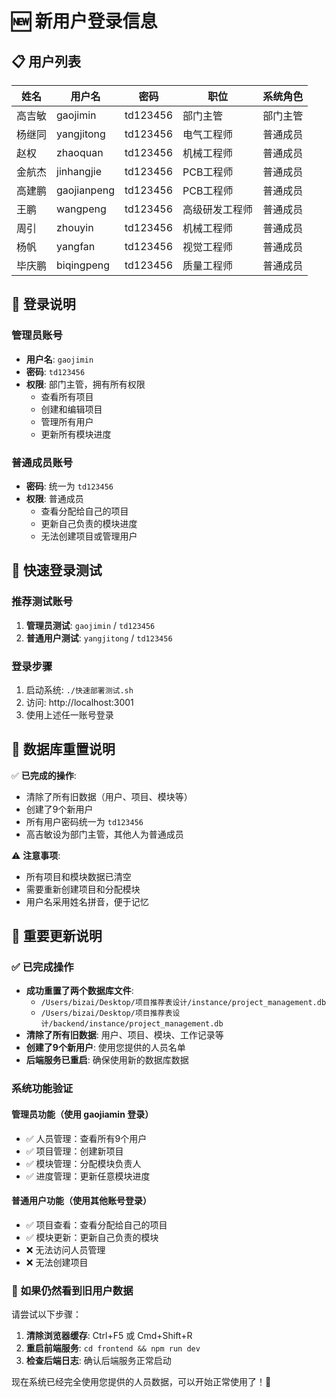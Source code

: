 # 🆕 新用户登录信息

## 📋 **用户列表**

| 姓名   | 用户名       | 密码      | 职位           | 系统角色      |
|--------|-------------|-----------|----------------|---------------|
| 高吉敏 | gaojimin    | td123456  | 部门主管       | 部门主管      |
| 杨继同 | yangjitong  | td123456  | 电气工程师     | 普通成员      |
| 赵权   | zhaoquan    | td123456  | 机械工程师     | 普通成员      |
| 金航杰 | jinhangjie  | td123456  | PCB工程师      | 普通成员      |
| 高建鹏 | gaojianpeng | td123456  | PCB工程师      | 普通成员      |
| 王鹏   | wangpeng    | td123456  | 高级研发工程师 | 普通成员      |
| 周引   | zhouyin     | td123456  | 机械工程师     | 普通成员      |
| 杨帆   | yangfan     | td123456  | 视觉工程师     | 普通成员      |
| 毕庆鹏 | biqingpeng  | td123456  | 质量工程师     | 普通成员      |

## 🔑 **登录说明**

### **管理员账号**
- **用户名**: `gaojimin`
- **密码**: `td123456`
- **权限**: 部门主管，拥有所有权限
  - 查看所有项目
  - 创建和编辑项目
  - 管理所有用户
  - 更新所有模块进度

### **普通成员账号**
- **密码**: 统一为 `td123456`
- **权限**: 普通成员
  - 查看分配给自己的项目
  - 更新自己负责的模块进度
  - 无法创建项目或管理用户

## 🚀 **快速登录测试**

### **推荐测试账号**
1. **管理员测试**: `gaojimin` / `td123456`
2. **普通用户测试**: `yangjitong` / `td123456`

### **登录步骤**
1. 启动系统: `./快速部署测试.sh`
2. 访问: http://localhost:3001
3. 使用上述任一账号登录

## 📝 **数据库重置说明**

✅ **已完成的操作**:
- 清除了所有旧数据（用户、项目、模块等）
- 创建了9个新用户
- 所有用户密码统一为 `td123456`
- 高吉敏设为部门主管，其他人为普通成员

⚠️ **注意事项**:
- 所有项目和模块数据已清空
- 需要重新创建项目和分配模块
- 用户名采用姓名拼音，便于记忆

## 🔧 **重要更新说明**

### ✅ **已完成操作**
- **成功重置了两个数据库文件**:
  - `/Users/bizai/Desktop/项目推荐表设计/instance/project_management.db`
  - `/Users/bizai/Desktop/项目推荐表设计/backend/instance/project_management.db`
- **清除了所有旧数据**: 用户、项目、模块、工作记录等
- **创建了9个新用户**: 使用您提供的人员名单
- **后端服务已重启**: 确保使用新的数据库数据

### **系统功能验证**

#### **管理员功能**（使用 gaojiamin 登录）
- ✅ 人员管理：查看所有9个用户
- ✅ 项目管理：创建新项目
- ✅ 模块管理：分配模块负责人
- ✅ 进度管理：更新任意模块进度

#### **普通用户功能**（使用其他账号登录）
- ✅ 项目查看：查看分配给自己的项目
- ✅ 模块更新：更新自己负责的模块
- ❌ 无法访问人员管理
- ❌ 无法创建项目

### 🚨 **如果仍然看到旧用户数据**
请尝试以下步骤：
1. **清除浏览器缓存**: Ctrl+F5 或 Cmd+Shift+R
2. **重启前端服务**: `cd frontend && npm run dev`
3. **检查后端日志**: 确认后端服务正常启动

现在系统已经完全使用您提供的人员数据，可以开始正常使用了！🎉

